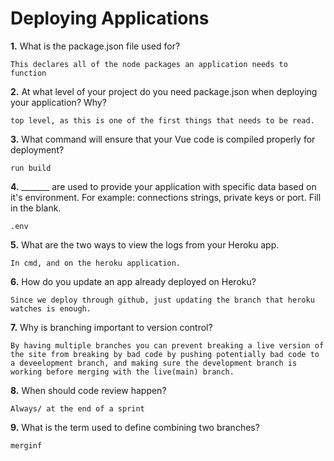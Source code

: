 # Deploying Applications

**1.** What is the package.json file used for?
<!-- enter you answer in the space below -->
```
This declares all of the node packages an application needs to function
``` 
**2.** At what level of your project do you need package.json when deploying your application? Why?
<!-- enter you answer in the space below -->
```
top level, as this is one of the first things that needs to be read.
```
**3.** What command will ensure that your Vue code is compiled properly for deployment?
<!-- enter you answer in the space below -->
```
run build
```
**4.** _______ are used to provide your application with specific data based on it's environment. For example: connections strings, private keys or port. Fill in the blank.
<!-- enter you answer in the space below -->
```
.env
```
**5.** What are the two ways to view the logs from your Heroku app.
<!-- enter you answer in the space below -->
```
In cmd, and on the heroku application.
```
**6.** How do you update an app already deployed on Heroku?
<!-- enter you answer in the space below -->
```
Since we deploy through github, just updating the branch that heroku watches is enough.
```
**7.** Why is branching important to version control?
<!-- enter you answer in the space below -->
```
By having multiple branches you can prevent breaking a live version of the site from breaking by bad code by pushing potentially bad code to a deveelopment branch, and making sure the development branch is working before merging with the live(main) branch.
```
**8.** When should code review happen?
<!-- enter you answer in the space below -->
```
Always/ at the end of a sprint
```
**9.** What is the term used to define combining two branches?
<!-- enter you answer in the space below -->
```
merginf
```
